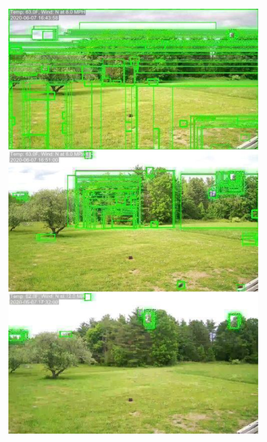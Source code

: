 ![20200607-162018-165023](in/20200607/20200607-162018-165023_0_.jpg)
![20200607-165028-172033](in/20200607/20200607-165028-172033_0_.jpg)
![20200607-172038-175043](in/20200607/20200607-172038-175043_0_.jpg)
